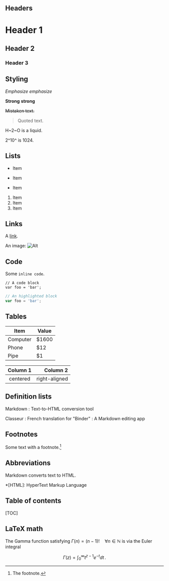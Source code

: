 Headers
----------------------------

# Header 1

## Header 2

### Header 3


Styling
----------------------------

*Emphasize* _emphasize_

**Strong** __strong__

~~Mistaken text.~~

> Quoted text.

H~2~O is a liquid.

2^10^ is 1024.


Lists
----------------------------

- Item
* Item
+ Item

1. Item
2. Item
3. Item


Links
----------------------------

A [link](http://example.com).

An image: ![Alt](img.jpg)


Code
----------------------------

Some `inline code`.

```
// A code block
var foo = 'bar';
```

```javascript
// An highlighted block
var foo = 'bar';
```


Tables
----------------------------

Item     | Value
-------- | -----
Computer | $1600
Phone    | $12
Pipe     | $1


| Column 1 | Column 2      |
|:--------:| -------------:|
| centered | right-aligned |


Definition lists
----------------------------

Markdown
:  Text-to-HTML conversion tool

Classeur
:  French translation for "Binder"
:  A Markdown editing app

Footnotes
----------------------------

Some text with a footnote.[^1]

[^1]: The footnote.


Abbreviations
----------------------------

Markdown converts text to HTML.

*[HTML]: HyperText Markup Language


Table of contents
----------------------------

[TOC]


LaTeX math
----------------------------

The Gamma function satisfying $\Gamma(n) = (n-1)!\quad\forall
n\in\mathbb N$ is via the Euler integral

$$
\Gamma(z) = \int_0^\infty t^{z-1}e^{-t}dt\,.
$$